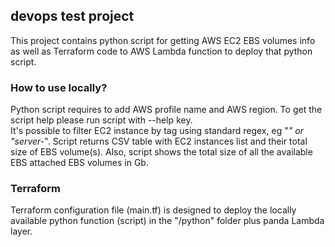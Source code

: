 ## devops test project
This project contains python script for getting AWS EC2 EBS volumes info as well as Terraform code to AWS Lambda function to deploy that python script.

### How to use locally?
Python script requires to add AWS profile name and AWS region. To get the script help please run script with --help key. <br>
It's possible to filter EC2 instance by tag using standard regex, eg "*" or "server-*".
Script returns CSV table with EC2 instances list and their total size of EBS volume(s). Also, script shows the total size of all the available EBS attached EBS volumes in Gb.

### Terraform
Terraform configuration file (main.tf) is designed to deploy the locally available python function (script) in the "/python" folder plus panda Lambda layer.
